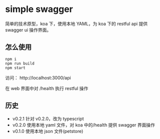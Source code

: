 # simple swagger

简单的技术原型，koa 下，使用本地 YAML，为 koa 下的 restful api 提供 swagger ui 操作界面。

## 怎么使用

```
npm i
npm run build
npm start
```

访问： http://localhost:3000/api

在 web 界面中对 /health 执行 restful 操作

## 历史

- v0.2.1 针对 v0.2.0，改为 typescript
- v0.2.0 使用本地 yaml 文件，对 koa 中的/health 提供 swagger 界面操作
- v0.1.0 使用本地 json 文件(petstore)
